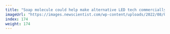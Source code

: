 ```yaml
---
title: "Soap molecule could help make alternative LED tech commercially viable"
imageUrl: "https://images.newscientist.com/wp-content/uploads/2022/08/08153000/SEI_117997622.jpg?width=600"
index: 174
weight: 174
---
```

